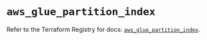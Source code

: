 # `aws_glue_partition_index`

Refer to the Terraform Registry for docs: [`aws_glue_partition_index`](https://registry.terraform.io/providers/hashicorp/aws/4.67.0/docs/resources/glue_partition_index).
